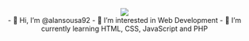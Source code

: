 <div id="header" align="center">
  <img src="https://media.giphy.com/media/ZVik7pBtu9dNS/giphy.gif" width="">
<div>
- 👋 Hi, I’m @alansousa92
- 👀 I’m interested in Web Development
- 🌱 I’m currently learning HTML, CSS, JavaScript and PHP
<!-- - 💞️ I’m looking to collaborate on ...
- 📫 How to reach me ... -->

<!---
alansousa92/alansousa92 is a ✨ special ✨ repository because its `README.md` (this file) appears on your GitHub profile.
You can click the Preview link to take a look at your changes.
--->
